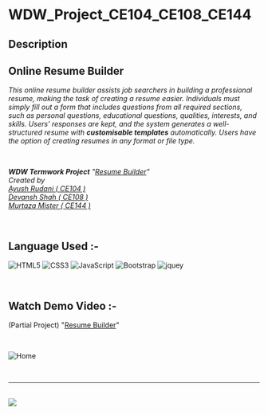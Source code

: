 # WDW_Project_CE104_CE108_CE144

## Description

<h2>Online Resume Builder</h2>

_This online resume builder assists job searchers in building a professional resume, making the task of creating a resume easier. Individuals must simply fill out a form that includes questions from all required sections, such as personal questions, educational questions, qualities, interests, and skills. Users' responses are kept, and the system generates a well-structured resume with **customisable templates** automatically. Users have the option of creating resumes in any format or file type._

<br>

_**WDW Termwork Project** "[Resume Builder](https://github.com/R-Ayush777/WDW_Project_CE104_CE108_CE144)"<br>Created by <br>[Ayush Rudani ( CE104 )](https://github.com/R-Ayush777)<br>[Devansh Shah ( CE108 )](https://github.com/shahdevansh28)<br>[Murtaza Mister ( CE144 )](https://github.com/MurtazaMister)_

<br>

<!-- _**This project makes use of :**_

1. HTML
2. CSS
3. JavaScript
4. Bootstrap -->

## Language Used :-
![HTML5](https://img.shields.io/badge/HTML5-E34F26?style=for-the-badge&logo=html5&logoColor=white)
![CSS3](https://img.shields.io/badge/CSS3-1572B6?style=for-the-badge&logo=css3&logoColor=white)
![JavaScript](https://img.shields.io/badge/JavaScript-323330?style=for-the-badge&logo=javascript&logoColor=F7DF1E)
![Bootstrap](https://img.shields.io/badge/Bootstrap-563D7C?style=for-the-badge&logo=bootstrap&logoColor=white)
![jquey](https://img.shields.io/badge/jQuery-0769AD?style=for-the-badge&logo=jquery&logoColor=white)


<br>


## Watch Demo Video :-

(Partial Project)
"[Resume Builder](https://drive.google.com/file/d/1X8XSruU315Ziyao32fiOv2zgZ8U-nqOP/view)"

<br>

![Home](WDW-Project-Video.gif)

<br>

---


<!-- ## Contributors -->

<br>

<a href="https://github.com/R-Ayush777/WDW_Project_CE104_CE108_CE144/graphs/contributors">
  <img src="https://contrib.rocks/image?repo=R-Ayush777/WDW_Project_CE104_CE108_CE144" />
</a>

<!-- <b><h3>Video Link : </b>https://drive.google.com/file/d/1X8XSruU315Ziyao32fiOv2zgZ8U-nqOP/view</h3> -->
<!-- This online resume builder simplifies the work of making a resume for job seekers by help them in creating a professional resume. Individuals must simply complete a form that includes questions from all needed fields, including personal questions, educational questions, traits, interests, and skills, among others. The answers given by the users are saved, and the system generates a well-structured resume automatically with costomisable templates. Users can produce resumes in any format and file type. -->
